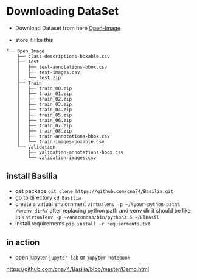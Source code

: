 # Downloading DataSet

- Download Dataset from here
[Open-Image](https://www.figure-eight.com/dataset/open-images-annotated-with-bounding-boxes/ "Open-Image")

-  store it like this
```
└── Open_Image
    ├── class-descriptions-boxable.csv
    ├── Test
    │   ├── test-annotations-bbox.csv
    │   ├── test-images.csv
    │   └── test.zip
    ├── Train
    │   ├── train_00.zip
    │   ├── train_01.zip
    │   ├── train_02.zip
    │   ├── train_03.zip
    │   ├── train_04.zip
    │   ├── train_05.zip
    │   ├── train_06.zip
    │   ├── train_07.zip
    │   ├── train_08.zip
    │   ├── train-annotations-bbox.csv
    │   └── train-images-boxable.csv
    └── Validation
        ├── validation-annotations-bbox.csv
        └── validation-images.csv
```

## install Basilia
- get package `git clone https://github.com/cna74/Basilia.git`
- go to  directory `cd Basilia`
- create a virtual enviornment `virtualenv -p ~/%your-python-path% /%venv dir%/` after replacing python path and venv dir it should be like this `virtualenv -p ~/anaconda3/bin/python3.6 ~/ElBasil`
- install requirements `pip install -r requierments.txt`

## in action
- open jupyter `jupyter lab` or `jupyter notebook`

https://github.com/cna74/Basilia/blob/master/Demo.html
